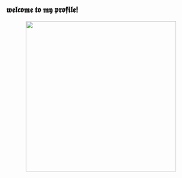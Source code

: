 ## 𝖜𝖊𝖑𝖈𝖔𝖒𝖊 𝖙𝖔 𝖒𝖞 𝖕𝖗𝖔𝖋𝖎𝖑𝖊!

<div id="header" align="center">
  <img src="https://media.giphy.com/media/9c0h8avogl0CyRDjez/giphy.gif" width="400"/>
</div>
